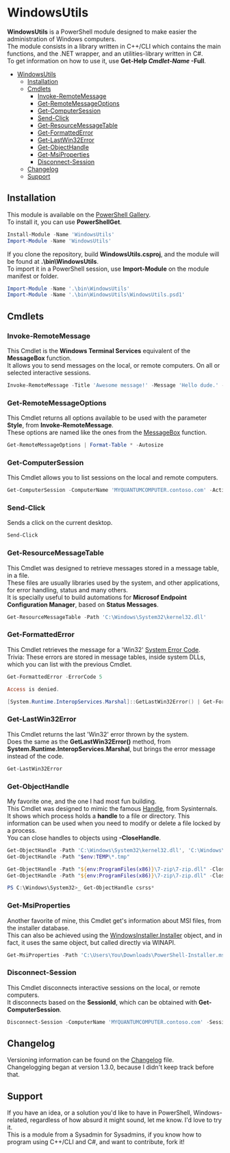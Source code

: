 # WindowsUtils
  
**WindowsUtils** is a PowerShell module designed to make easier the administration of Windows computers.  
The module consists in a library written in C++/CLI which contains the main functions, and the .NET wrapper, and an utilities-library written in C#.  
To get information on how to use it, use **Get-Help _Cmdlet-Name_ -Full**.  
  
- [WindowsUtils](#windowsutils)
  - [Installation](#installation)
  - [Cmdlets](#cmdlets)
    - [Invoke-RemoteMessage](#invoke-remotemessage)
    - [Get-RemoteMessageOptions](#get-remotemessageoptions)
    - [Get-ComputerSession](#get-computersession)
    - [Send-Click](#send-click)
    - [Get-ResourceMessageTable](#get-resourcemessagetable)
    - [Get-FormattedError](#get-formattederror)
    - [Get-LastWin32Error](#get-lastwin32error)
    - [Get-ObjectHandle](#get-objecthandle)
    - [Get-MsiProperties](#get-msiproperties)
    - [Disconnect-Session](#disconnect-session)
  - [Changelog](#changelog)
  - [Support](#support)
  
## Installation
  
This module is available on the [PowerShell Gallery](https://www.powershellgallery.com/packages/WindowsUtils).  
To install it, you can use **PowerShellGet**.  
  
```powershell
Install-Module -Name 'WindowsUtils'
Import-Module -Name 'WindowsUtils'
```
  
If you clone the repository, build **WindowsUtils.csproj**, and the module will be found at **.\bin\WindowsUtils**.  
To import it in a PowerShell session, use **Import-Module** on the module manifest or folder.  
  
```powershell
Import-Module -Name '.\bin\WindowsUtils'
Import-Module -Name '.\bin\WindowsUtils\WindowsUtils.psd1'
```
  
## Cmdlets
  
### Invoke-RemoteMessage
  
This Cmdlet is the **Windows Terminal Services** equivalent of the **MessageBox** function.  
It allows you to send messages on the local, or remote computers. On all or selected interactive sessions.  
  
```powershell
Invoke-RemoteMessage -Title 'Awesome message!' -Message 'Hello dude.' -SessionId 1 -Style 'MB_OKCANCEL','MB_ICONINFORMATION' -Timeout 30 -Wait
```
  
### Get-RemoteMessageOptions
  
This Cmdlet returns all options available to be used with the parameter **Style**, from **Invoke-RemoteMessage**.  
These options are named like the ones from the [MessageBox](https://learn.microsoft.com/en-us/windows/win32/api/winuser/nf-winuser-messagebox) function.  
  
```powershell
Get-RemoteMessageOptions | Format-Table * -Autosize
```
  
### Get-ComputerSession
  
This Cmdlet allows you to list sessions on the local and remote computers.  
  
```powershell
Get-ComputerSession -ComputerName 'MYQUANTUMCOMPUTER.contoso.com' -ActiveOnly -IncludeSystemSession
```
  
### Send-Click
  
Sends a click on the current desktop.  
  
```powershell
Send-Click
```
  
### Get-ResourceMessageTable
  
This Cmdlet was designed to retrieve messages stored in a message table, in a file.  
These files are usually libraries used by the system, and other applications, for error handling, status and many others.  
It is specially useful to build automations for **Microsof Endpoint Configuration Manager**, based on **Status Messages**.  
  
```powershell
Get-ResourceMessageTable -Path 'C:\Windows\System32\kernel32.dll'
```
  
### Get-FormattedError
  
This Cmdlet retrieves the message for a 'Win32' [System Error Code](https://learn.microsoft.com/en-us/windows/win32/debug/system-error-codes).  
Trivia: These errors are stored in message tables, inside system DLLs, which you can list with the previous Cmdlet.  
  
```powershell
Get-FormattedError -ErrorCode 5

Access is denied.

[System.Runtime.InteropServices.Marshal]::GetLastWin32Error() | Get-FormattedError
```
  
### Get-LastWin32Error
  
This Cmdlet returns the last 'Win32' error thrown by the system.  
Does the same as the **GetLastWin32Error()** method, from **System.Runtime.InteropServices.Marshal**, but brings the error message instead of the code.  
  
```powershell
Get-LastWin32Error
```  
  
### Get-ObjectHandle
  
My favorite one, and the one I had most fun building.  
This Cmdlet was designed to mimic the famous [Handle](https://learn.microsoft.com/en-us/sysinternals/downloads/handle), from Sysinternals.  
It shows which process holds a **handle** to a file or directory. This information can be used when you need to modify or delete a file locked by a process.  
You can close handles to objects using **-CloseHandle**.  
  
```powershell
Get-ObjectHandle -Path 'C:\Windows\System32\kernel32.dll', 'C:\Windows\System32\ntdll.dll'
Get-ObjectHandle -Path "$env:TEMP\*.tmp"

Get-ObjectHandle -Path "${env:ProgramFiles(x86)}\7-zip\7-zip.dll" -CloseHandle
Get-ObjectHandle -Path "${env:ProgramFiles(x86)}\7-zip\7-zip.dll" -CloseHandle -Force

PS C:\Windows\System32>_ Get-ObjectHandle csrss*
```
  
### Get-MsiProperties
  
Another favorite of mine, this Cmdlet get's information about MSI files, from the installer database.  
This can also be achieved using the [WindowsInstaller.Installer](https://learn.microsoft.com/en-us/windows/win32/msi/installer-object) object, and in fact, it uses the same object, but called directly via WINAPI.  
  
```powershell
Get-MsiProperties -Path 'C:\Users\You\Downloads\PowerShell-Installer.msi'
```
  
### Disconnect-Session
  
This Cmdlet disconnects interactive sessions on the local, or remote computers.  
It disconnects based on the **SessionId**, which can be obtained with **Get-ComputerSession**.  
  
```powershell
Disconnect-Session -ComputerName 'MYQUANTUMCOMPUTER.contoso.com' -SessionId 3 -Wait
```

## Changelog
  
Versioning information can be found on the [Changelog](https://github.com/FranciscoNabas/WindowsUtils/blob/main/CHANGELOG.md) file.  
Changelogging began at version 1.3.0, because I didn't keep track before that.  
  
## Support
  
If you have an idea, or a solution you'd like to have in PowerShell, Windows-related, regardless of how absurd it might sound, let me know. I'd love to try it.  
This is a module from a Sysadmin for Sysadmins, if you know how to program using C++/CLI and C#, and want to contribute, fork it!  